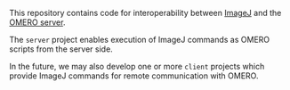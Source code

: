 This repository contains code for interoperability between
[ImageJ](http://developer.imagej.net/) and the
[OMERO server](https://www.openmicroscopy.org/site/support/omero4/).

The `server` project enables execution of ImageJ commands as OMERO scripts from
the server side.

In the future, we may also develop one or more `client` projects which provide
ImageJ commands for remote communication with OMERO.
